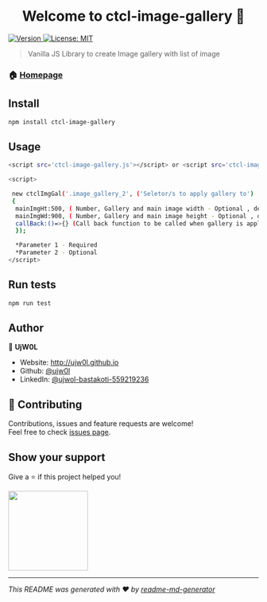 <h1 align="center">Welcome to ctcl-image-gallery 👋</h1>
<p>
  <a href="https://www.npmjs.com/package/ctcl-image-gallery" target="_blank">
    <img alt="Version" src="https://img.shields.io/npm/v/ctcl-image-gallery.svg">
  </a>
  <a href="#" target="_blank">
    <img alt="License: MIT" src="https://img.shields.io/badge/License-MIT-yellow.svg" />
  </a>
</p>

> Vanilla JS Library to create Image gallery with list of image

### 🏠 [Homepage](https://github.com/ujw0l/ctcl-image-gallery-js)

## Install

```sh
npm install ctcl-image-gallery
```

## Usage

```sh
<script src='ctcl-image-gallery.js'></script> or <script src='ctcl-image-gallery.min.js'></script>

<script>

 new ctclImgGal('.image_gallery_2', ('Seletor/s to apply gallery to')
 {
  mainImgHt:500, ( Number, Gallery and main image width - Optional , default : Element width )
  mainImgWd:900, ( Number, Gallery and main image height - Optional , default : Element Height )
  callBack:()=>{} (Call back function to be called when gallery is applied - Optional )
  });

  *Parameter 1 - Required
  *Parameter 2 - Optional
</script>
```

## Run tests

```sh
npm run test
```

## Author

👤 **UjW0L**

* Website: http://ujw0l.github.io
* Github: [@ujw0l](https://github.com/ujw0l)
* LinkedIn: [@ujwol-bastakoti-559219236](https://linkedin.com/in/ujwol-bastakoti-559219236)

## 🤝 Contributing

Contributions, issues and feature requests are welcome!<br />Feel free to check [issues page](https://github.com/ujw0l/ctcl-image-gallery-js/issues). 

## Show your support

Give a ⭐️ if this project helped you!

<a href="https://www.patreon.com/ujw0l">
  <img src="https://c5.patreon.com/external/logo/become_a_patron_button@2x.png" width="160">
</a>

***
_This README was generated with ❤️ by [readme-md-generator](https://github.com/kefranabg/readme-md-generator)_